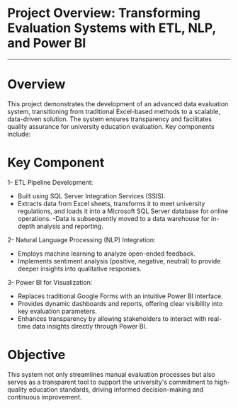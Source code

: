 # Project Overview: Transforming Evaluation Systems with ETL, NLP, and Power BI
----


# Overview
This project demonstrates the development of an advanced data evaluation system, transitioning from traditional Excel-based methods to a scalable, data-driven solution. The system ensures transparency and facilitates quality assurance for university education evaluation. Key components include:


# Key Component 

1- ETL Pipeline Development:
- Built using SQL Server Integration Services (SSIS).
- Extracts data from Excel sheets, transforms it to meet university regulations, and loads it into a Microsoft SQL Server database for online operations.
-Data is subsequently moved to a data warehouse for in-depth analysis and reporting.

2- Natural Language Processing (NLP) Integration:
- Employs machine learning to analyze open-ended feedback.
- Implements sentiment analysis (positive, negative, neutral) to provide deeper insights into qualitative responses.
  
3- Power BI for Visualization:
- Replaces traditional Google Forms with an intuitive Power BI interface.
- Provides dynamic dashboards and reports, offering clear visibility into key evaluation parameters.
- Enhances transparency by allowing stakeholders to interact with real-time data insights directly through Power BI.

# Objective 
This system not only streamlines manual evaluation processes but also serves as a transparent tool to support the university's commitment to high-quality education standards, driving informed decision-making and continuous improvement.



